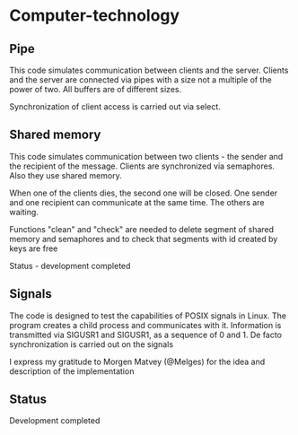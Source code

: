 # Computer-technology
## Pipe
This code simulates communication between clients and the server. Clients and the server are connected via pipes with a size not a multiple of the power of two. All buffers are of different sizes.

Synchronization of client access is carried out via select.
## Shared memory

This code simulates communication between two clients - the sender and the recipient of the message. 
Clients are synchronized via semaphores. Also they use shared memory. 

When one of the clients dies, the second one will be closed. 
One sender and one recipient can communicate at the same time. The others are waiting. 

Functions "clean" and "check" are needed to delete  segment of shared memory and semaphores and to check that segments  with id created by keys are free

Status - development completed
## Signals
The code is designed to test the capabilities of POSIX signals in Linux. The program creates a child process and communicates with it. Information is transmitted via SIGUSR1 and SIGUSR1, as a sequence of 0 and 1. De facto synchronization is carried out on the signals

I express my gratitude to Morgen Matvey (@Melges) for the idea and description of the implementation

## Status
Development completed
